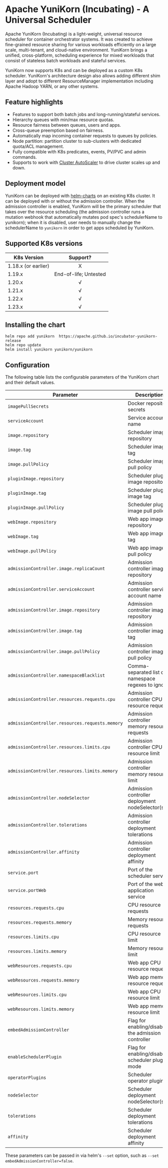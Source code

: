 <!--
 * Licensed to the Apache Software Foundation (ASF) under one
 * or more contributor license agreements.  See the NOTICE file
 * distributed with this work for additional information
 * regarding copyright ownership.  The ASF licenses this file
 * to you under the Apache License, Version 2.0 (the
 * "License"); you may not use this file except in compliance
 * with the License.  You may obtain a copy of the License at
 *
 *     http://www.apache.org/licenses/LICENSE-2.0
 *
 * Unless required by applicable law or agreed to in writing, software
 * distributed under the License is distributed on an "AS IS" BASIS,
 * WITHOUT WARRANTIES OR CONDITIONS OF ANY KIND, either express or implied.
 * See the License for the specific language governing permissions and
 * limitations under the License.
 -->
# Apache YuniKorn (Incubating) - A Universal Scheduler

Apache YuniKorn (Incubating) is a light-weight, universal resource scheduler for container orchestrator systems.
It was created to achieve fine-grained resource sharing for various workloads efficiently on a large scale, multi-tenant,
and cloud-native environment. YuniKorn brings a unified, cross-platform, scheduling experience for mixed workloads that consist
of stateless batch workloads and stateful services. 

YuniKorn now supports K8s and can be deployed as a custom K8s scheduler. YuniKorn's architecture design also allows adding different
shim layer and adopt to different ResourceManager implementation including Apache Hadoop YARN, or any other systems. 

## Feature highlights

- Features to support both batch jobs and long-running/stateful services.
- Hierarchy queues with min/max resource quotas.
- Resource fairness between queues, users and apps.
- Cross-queue preemption based on fairness.
- Automatically map incoming container requests to queues by policies. 
- Node partition: partition cluster to sub-clusters with dedicated quota/ACL management.
- Fully compatible with K8s predicates, events, PV/PVC and admin commands.
- Supports to work with [Cluster AutoScaler](https://github.com/kubernetes/autoscaler/tree/master/cluster-autoscaler) to drive cluster scales up and down. 

## Deployment model
YuniKorn can be deployed with [helm-charts](https://hub.helm.sh/charts/yunikorn/yunikorn) on an existing K8s cluster. It can be deployed with or without the admission controller. When the admission controller is enabled, YuniKorn will be the primary scheduler that takes over the resource scheduling (the admission controller runs a mutation webhook that automatically mutates pod spec's schedulerName to yunikorn); when it is disabled, user needs to manually change the schedulerName to `yunikorn` in order to get apps scheduled by YuniKorn.

## Supported K8s versions 

| K8s Version         |       Support?        |
| ------------------- | :-------------------: |
| 1.18.x (or earlier) |           X           |
| 1.19.x              | End-of-life; Untested |
| 1.20.x              |           √           |
| 1.21.x              |           √           |
| 1.22.x              |           √           |
| 1.23.x              |           √           |

## Installing the chart
```
helm repo add yunikorn  https://apache.github.io/incubator-yunikorn-release
helm repo update 
helm install yunikorn yunikorn/yunikorn
```
## Configuration
The following table lists the configurable parameters of the YuniKorn chart and their default values.

| Parameter                                       | Description                                          | Default                         |
| ----------------------------------------------- | ---------------------------------------------------- | ------------------------------- |
| `imagePullSecrets`                              | Docker repository secrets                            | ` `                             |
| `serviceAccount`                                | Service account name                                 | `yunikorn-admin`                |
| `image.repository`                              | Scheduler image repository                           | `apache/yunikorn`               |
| `image.tag`                                     | Scheduler image tag                                  | `scheduler-latest`              |
| `image.pullPolicy`                              | Scheduler image pull policy                          | `Always`                        |
| `pluginImage.repository`                        | Scheduler plugin image repository                    | `apache/yunikorn`               |
| `pluginImage.tag`                               | Scheduler plugin image tag                           | `scheduler-plugin-latest`       |
| `pluginImage.pullPolicy`                        | Scheduler plugin image pull policy                   | `Always`                        |
| `webImage.repository`                           | Web app image repository                             | `apache/yunikorn`               |
| `webImage.tag`                                  | Web app image tag                                    | `web-latest`                    |
| `webImage.pullPolicy`                           | Web app image pull policy                            | `Always`                        |
| `admissionController.image.replicaCount`        | Admission controller image repository                | `1`                             |
| `admissionController.serviceAccount`            | Admission controller service account name            | `yunikorn-admission-controller` |
| `admissionController.image.repository`          | Admission controller image repository                | `apache/yunikorn`               |
| `admissionController.image.tag`                 | Admission controller image tag                       | `admission-latest`              |
| `admissionController.image.pullPolicy`          | Admission controller image pull policy               | `Always`                        |
| `admissionController.namespaceBlacklist`        | Comma-separated list of namespace regexes to ignore  | `^kube-system$`                 |
| `admissionController.resources.requests.cpu`    | Admission controller CPU resource requests           | `100m`                          |
| `admissionController.resources.requests.memory` | Admission controller memory resource requests        | `500Mi`                         |
| `admissionController.resources.limits.cpu`      | Admission controller CPU resource limit              | `500m`                          |
| `admissionController.resources.limits.memory`   | Admission controller memory resource limit           | `500Mi`                         |
| `admissionController.nodeSelector`              | Admission controller deployment nodeSelector(s)      | `{}`                            |
| `admissionController.tolerations`               | Admission controller deployment tolerations          | `[]`                            |
| `admissionController.affinity`                  | Admission controller deployment affinity             | `{}`                            |
| `service.port`                                  | Port of the scheduler service                        | `9080`                          |
| `service.portWeb`                               | Port of the web application service                  | `9889`                          |
| `resources.requests.cpu`                        | CPU resource requests                                | `200m`                          |
| `resources.requests.memory`                     | Memory resource requests                             | `1Gi`                           |
| `resources.limits.cpu`                          | CPU resource limit                                   | `4`                             |
| `resources.limits.memory`                       | Memory resource limit                                | `2Gi`                           |
| `webResources.requests.cpu`                     | Web app CPU resource requests                        | `100m`                          |
| `webResources.requests.memory`                  | Web app memory resource requests                     | `100Mi`                         |
| `webResources.limits.cpu`                       | Web app CPU resource limit                           | `200m`                          |
| `webResources.limits.memory`                    | Web app memory resource limit                        | `500Mi`                         |
| `embedAdmissionController`                      | Flag for enabling/disabling the admission controller | `true`                          |
| `enableSchedulerPlugin`                         | Flag for enabling/disabling scheduler plugin mode    | `false`                         |
| `operatorPlugins`                               | Scheduler operator plugins                           | `general`                       |
| `nodeSelector`                                  | Scheduler deployment nodeSelector(s)                 | `{}`                            |
| `tolerations`                                   | Scheduler deployment tolerations                     | `[]`                            |
| `affinity`                                      | Scheduler deployment affinity                        | `{}`                            |

These parameters can be passed in via helm's `--set` option, such as `--set embedAdmissionController=false`.

